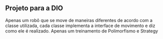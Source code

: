 ## Projeto para a DIO
Apenas um robô que se move de maneiras diferentes de acordo com a classe utilizada,
cada classe implementa a interface de movimento e diz como ele é realizado.
Apenas um treinamento de Polimorfismo e Strategy


